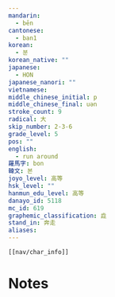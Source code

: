 ```yaml
---
mandarin:
  - bēn
cantonese:
  - ban1
korean:
  - 분
korean_native: ""
japanese:
  - HON
japanese_nanori: ""
vietnamese:
middle_chinese_initial: p
middle_chinese_final: uən
stroke_count: 9
radical: 大
skip_number: 2-3-6
grade_level: 5
pos: ""
english:
  - run around
羅馬字: bon
韓文: 본
joyo_level: 高等
hsk_level: ""
hanmun_edu_level: 高等
danayo_id: 5118
mc_id: 619
graphemic_classification: 歮
stand_in: 奔走
aliases:
---
```

```meta-bind-embed
[[nav/char_info]]
```

# Notes
